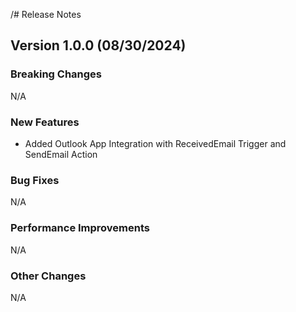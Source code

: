 /# Release Notes

## Version 1.0.0 (08/30/2024)

### Breaking Changes

N/A

### New Features

- Added Outlook App Integration with ReceivedEmail Trigger and SendEmail Action

### Bug Fixes

N/A

### Performance Improvements

N/A

### Other Changes

N/A
